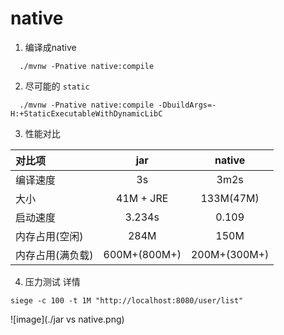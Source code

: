 # native
1. 编译成native
```
  ./mvnw -Pnative native:compile
```

2. 尽可能的 `static`
```
  ./mvnw -Pnative native:compile -DbuildArgs=-H:+StaticExecutableWithDynamicLibC
```

3. 性能对比

| 对比项 | jar | native |
| :---   | :---:    | :---:   |
|  编译速度 |  3s   | 3m2s |
|  大小 | 41M + JRE    | 133M(47M)  |
| 启动速度  | 3.234s    |  0.109 |
| 内存占用(空闲)  | 284M    | 150M  |
| 内存占用(满负载)  | 600M+(800M+)    | 200M+(300M+)  |

4. 压力测试 详情

```
siege -c 100 -t 1M "http://localhost:8080/user/list"
```

![image](./jar vs native.png)

